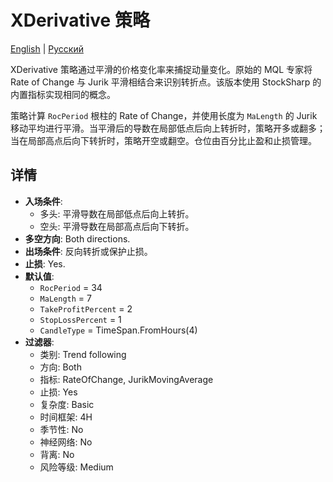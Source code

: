 # XDerivative 策略
[English](README.md) | [Русский](README_ru.md)

XDerivative 策略通过平滑的价格变化率来捕捉动量变化。原始的 MQL 专家将 Rate of Change 与 Jurik 平滑相结合来识别转折点。该版本使用 StockSharp 的内置指标实现相同的概念。

策略计算 `RocPeriod` 根柱的 Rate of Change，并使用长度为 `MaLength` 的 Jurik 移动平均进行平滑。当平滑后的导数在局部低点后向上转折时，策略开多或翻多；当在局部高点后向下转折时，策略开空或翻空。仓位由百分比止盈和止损管理。

## 详情

- **入场条件**:
  - 多头: 平滑导数在局部低点后向上转折。
  - 空头: 平滑导数在局部高点后向下转折。
- **多空方向**: Both directions.
- **出场条件**: 反向转折或保护止损。
- **止损**: Yes.
- **默认值**:
  - `RocPeriod` = 34
  - `MaLength` = 7
  - `TakeProfitPercent` = 2
  - `StopLossPercent` = 1
  - `CandleType` = TimeSpan.FromHours(4)
- **过滤器**:
  - 类别: Trend following
  - 方向: Both
  - 指标: RateOfChange, JurikMovingAverage
  - 止损: Yes
  - 复杂度: Basic
  - 时间框架: 4H
  - 季节性: No
  - 神经网络: No
  - 背离: No
  - 风险等级: Medium
